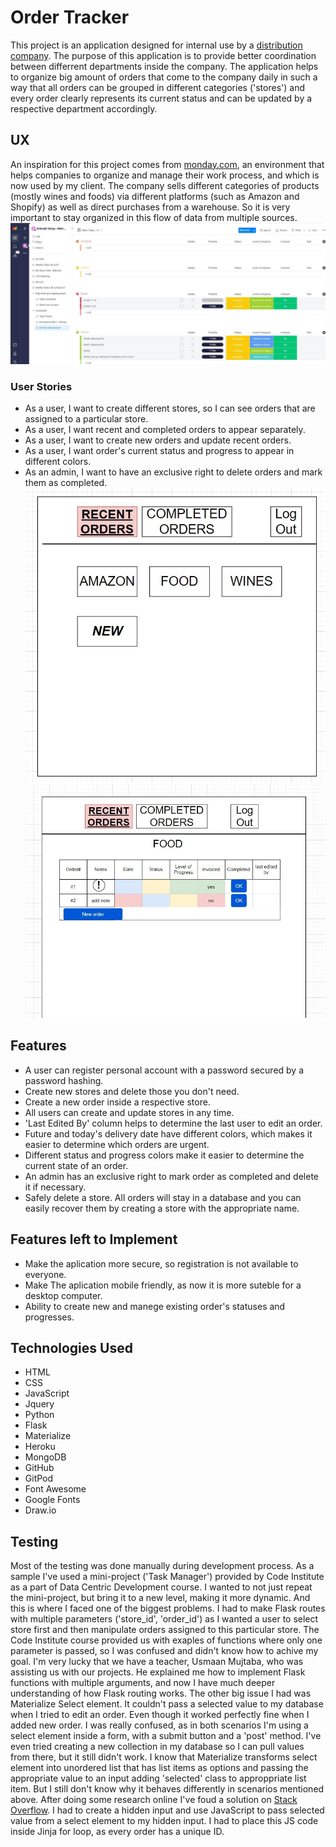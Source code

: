# Order Tracker
This project is an application designed for internal use by a [distribution company](https://kolonakigroup.com/). The purpose of this application is to provide better coordination between differrent departments inside the company. The application helps to organize big amount of orders that come to the company daily in such a way that all orders can be grouped in different categories ('stores') and every order clearly represents its current status and can be updated by a respective department accordingly.

## UX
An inspiration for this project comes from [monday.com](https://monday.com/), an environment that helps companies to organize and manage their work process, and which is now used by my client. The company sells different categories of products (mostly wines and foods) via different platforms (such as Amazon and Shopify) as well as direct purchases from a warehouse. So it is very important to stay organized in this flow of data from multiple sources.
![monday](/images/monday.jpg)
 
### User Stories
* As a user, I want to create different stores, so I can see orders that are assigned to a particular store.
* As a user, I want recent and completed orders to appear separately.
* As a user, I want to create new orders and update recent orders.
* As a user, I want order's current status and progress to appear in different colors.
* As an admin, I want to have an exclusive right to delete orders and mark them as completed.
![wireframe](/images/wireframe.jpg)
![wireframe](/images/wireframe2.jpg)

## Features
* A user can register personal account with a password secured by a password hashing.
* Create new stores and delete those you don't need.
* Create a new order inside a respective store.
* All users can create and update stores in any time.
* 'Last Edited By' column helps to determine the last user to edit an order.
* Future and today's delivery date have different colors, which makes it easier to determine which orders are urgent.
* Different status and progress colors make it easier to determine the current state of an order.
* An admin has an exclusive right to mark order as completed and delete it if necessary.
* Safely delete a store. All orders will stay in a database and you can easily recover them by creating a store with the appropriate name.

## Features left to Implement
* Make the aplication more secure, so registration is not available to everyone.
* Make The aplication mobile friendly, as now it is more suteble for a desktop computer.
* Ability to create new and manege existing order's statuses and progresses.

## Technologies Used
-	HTML
-	CSS
-	JavaScript
- Jquery
-	Python
-	Flask
-	Materialize
-	Heroku
-	MongoDB
-	GitHub
-	GitPod
-	Font Awesome
-	Google Fonts
-	Draw.io

## Testing
Most of the testing was done manually during development process.
As a sample I've used a mini-project ('Task Manager') provided by Code Institute as a part of Data Centric Development course.
I wanted to not just repeat the mini-project, but bring it to a new level, making it more dynamic. And this is where I faced one of the biggest problems.
I had to make Flask routes with multiple parameters ('store_id', 'order_id') as I wanted a user to select store first and then manipulate orders assigned to this particular store. The Code Institute course provided us with exaples of functions where only one parameter is passed, so I was confused and didn't know how to achive my goal. I'm very lucky that we have a teacher, Usmaan Mujtaba, who was assisting us with our projects. He explained me how to implement Flask functions with multiple arguments, and now I have much deeper understanding of how Flask routing works.
The other big issue I had was Materialize Select element. It couldn't pass a selected value to my database when I tried to edit an order. Even though it worked perfectly fine when I added new order. I was really confused, as in both scenarios I'm using a select element inside a form, with a submit button and a 'post' method. I've even tried creating a new collection in my database so I can pull values from there, but it still didn't work. I know that Materialize transforms select element into unordered list that has list items as options and passing the appropriate value to an input adding 'selected' class to approppriate list item. But I still don't know why it behaves differently in scenarios mentioned above. After doing some research online I've foud a solution on [Stack Overflow](https://stackoverflow.com/questions/43403306/materialize-select-dropdown-not-passing-value-to-controller-in-ruby/43404104). I had to create a hidden input and use JavaScript to pass selected value from a select element to my hidden input. I had to place this JS code inside Jinja for loop, as every order has a unique ID.


